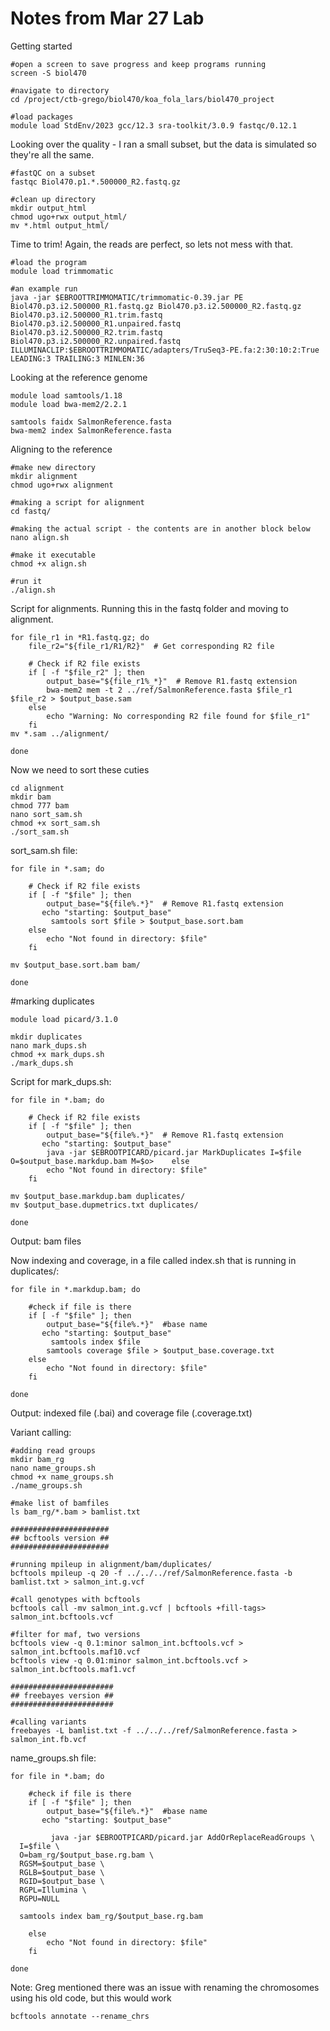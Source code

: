 # Notes from Mar 27 Lab

Getting started

```console
#open a screen to save progress and keep programs running
screen -S biol470

#navigate to directory
cd /project/ctb-grego/biol470/koa_fola_lars/biol470_project

#load packages
module load StdEnv/2023 gcc/12.3 sra-toolkit/3.0.9 fastqc/0.12.1
```

Looking over the quality - I ran a small subset, but the data is simulated so they're all the same.

```console
#fastQC on a subset
fastqc Biol470.p1.*.500000_R2.fastq.gz

#clean up directory
mkdir output_html
chmod ugo+rwx output_html/
mv *.html output_html/
```

Time to trim! Again, the reads are perfect, so lets not mess with that.
```console
#load the program
module load trimmomatic

#an example run
java -jar $EBROOTTRIMMOMATIC/trimmomatic-0.39.jar PE Biol470.p3.i2.500000_R1.fastq.gz Biol470.p3.i2.500000_R2.fastq.gz Biol470.p3.i2.500000_R1.trim.fastq Biol470.p3.i2.500000_R1.unpaired.fastq Biol470.p3.i2.500000_R2.trim.fastq Biol470.p3.i2.500000_R2.unpaired.fastq ILLUMINACLIP:$EBROOTTRIMMOMATIC/adapters/TruSeq3-PE.fa:2:30:10:2:True LEADING:3 TRAILING:3 MINLEN:36

```

Looking at the reference genome
```console
module load samtools/1.18
module load bwa-mem2/2.2.1

samtools faidx SalmonReference.fasta
bwa-mem2 index SalmonReference.fasta
```

Aligning to the reference
```console
#make new directory
mkdir alignment
chmod ugo+rwx alignment

#making a script for alignment
cd fastq/

#making the actual script - the contents are in another block below
nano align.sh

#make it executable
chmod +x align.sh

#run it
./align.sh
```

Script for alignments. Running this in the fastq folder and moving to alignment.
```console
for file_r1 in *R1.fastq.gz; do
    file_r2="${file_r1/R1/R2}"  # Get corresponding R2 file

    # Check if R2 file exists
    if [ -f "$file_r2" ]; then
        output_base="${file_r1%_*}"  # Remove R1.fastq extension
        bwa-mem2 mem -t 2 ../ref/SalmonReference.fasta $file_r1 $file_r2 > $output_base.sam
    else
        echo "Warning: No corresponding R2 file found for $file_r1"
    fi
mv *.sam ../alignment/

done
```

Now we need to sort these cuties
```console
cd alignment
mkdir bam
chmod 777 bam
nano sort_sam.sh
chmod +x sort_sam.sh
./sort_sam.sh
```
sort_sam.sh file:
```console
for file in *.sam; do

    # Check if R2 file exists
    if [ -f "$file" ]; then
        output_base="${file%.*}"  # Remove R1.fastq extension
       echo "starting: $output_base"
         samtools sort $file > $output_base.sort.bam
    else
        echo "Not found in directory: $file"
    fi

mv $output_base.sort.bam bam/

done
```
#marking duplicates

```console
module load picard/3.1.0

mkdir duplicates
nano mark_dups.sh
chmod +x mark_dups.sh
./mark_dups.sh
```
Script for mark_dups.sh:
```console
for file in *.bam; do

    # Check if R2 file exists
    if [ -f "$file" ]; then
        output_base="${file%.*}"  # Remove R1.fastq extension
       echo "starting: $output_base"
        java -jar $EBROOTPICARD/picard.jar MarkDuplicates I=$file O=$output_base.markdup.bam M=$o>    else
        echo "Not found in directory: $file"
    fi

mv $output_base.markdup.bam duplicates/
mv $output_base.dupmetrics.txt duplicates/

done
```
Output: bam files


Now indexing and coverage, in a file called index.sh that is running in duplicates/:
```console
for file in *.markdup.bam; do

    #check if file is there
    if [ -f "$file" ]; then
        output_base="${file%.*}"  #base name
       echo "starting: $output_base"
         samtools index $file
        samtools coverage $file > $output_base.coverage.txt
    else
        echo "Not found in directory: $file"
    fi

done
```
Output: indexed file (.bai) and coverage file (.coverage.txt)

Variant calling:
```console
#adding read groups
mkdir bam_rg
nano name_groups.sh
chmod +x name_groups.sh
./name_groups.sh

#make list of bamfiles
ls bam_rg/*.bam > bamlist.txt

######################
## bcftools version ##
######################

#running mpileup in alignment/bam/duplicates/
bcftools mpileup -q 20 -f ../../../ref/SalmonReference.fasta -b bamlist.txt > salmon_int.g.vcf

#call genotypes with bcftools
bcftools call -mv salmon_int.g.vcf | bcftools +fill-tags> salmon_int.bcftools.vcf

#filter for maf, two versions
bcftools view -q 0.1:minor salmon_int.bcftools.vcf > salmon_int.bcftools.maf10.vcf
bcftools view -q 0.01:minor salmon_int.bcftools.vcf > salmon_int.bcftools.maf1.vcf

#######################
## freebayes version ##
#######################

#calling variants
freebayes -L bamlist.txt -f ../../../ref/SalmonReference.fasta > salmon_int.fb.vcf
```

name_groups.sh file:
```console
for file in *.bam; do

    #check if file is there
    if [ -f "$file" ]; then
        output_base="${file%.*}"  #base name
       echo "starting: $output_base"

         java -jar $EBROOTPICARD/picard.jar AddOrReplaceReadGroups \
  I=$file \
  O=bam_rg/$output_base.rg.bam \
  RGSM=$output_base \
  RGLB=$output_base \
  RGID=$output_base \
  RGPL=Illumina \
  RGPU=NULL
 
  samtools index bam_rg/$output_base.rg.bam

    else
        echo "Not found in directory: $file"
    fi

done
```






Note: Greg mentioned there was an issue with renaming the chromosomes using his old code, but this would work
```console
bcftools annotate --rename_chrs
```

